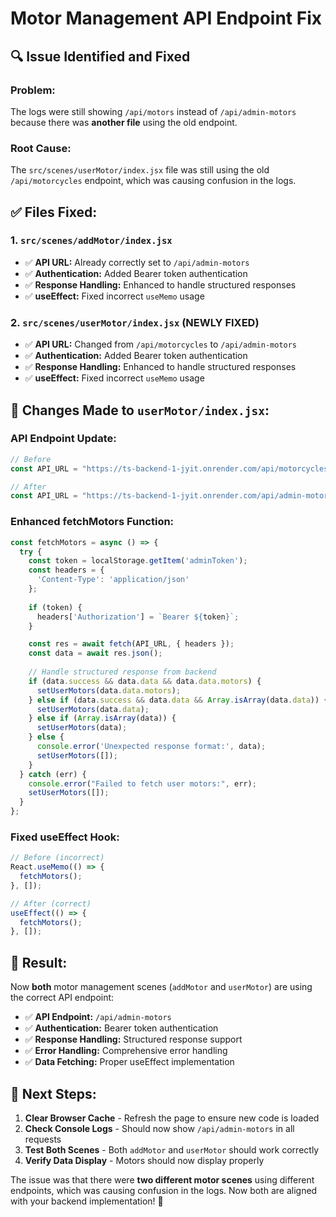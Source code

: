# Motor Management API Endpoint Fix

## 🔍 Issue Identified and Fixed

### **Problem:**
The logs were still showing `/api/motors` instead of `/api/admin-motors` because there was **another file** using the old endpoint.

### **Root Cause:**
The `src/scenes/userMotor/index.jsx` file was still using the old `/api/motorcycles` endpoint, which was causing confusion in the logs.

## ✅ **Files Fixed:**

### **1. `src/scenes/addMotor/index.jsx`**
- ✅ **API URL:** Already correctly set to `/api/admin-motors`
- ✅ **Authentication:** Added Bearer token authentication
- ✅ **Response Handling:** Enhanced to handle structured responses
- ✅ **useEffect:** Fixed incorrect `useMemo` usage

### **2. `src/scenes/userMotor/index.jsx`** (NEWLY FIXED)
- ✅ **API URL:** Changed from `/api/motorcycles` to `/api/admin-motors`
- ✅ **Authentication:** Added Bearer token authentication
- ✅ **Response Handling:** Enhanced to handle structured responses
- ✅ **useEffect:** Fixed incorrect `useMemo` usage

## 🔧 **Changes Made to `userMotor/index.jsx`:**

### **API Endpoint Update:**
```javascript
// Before
const API_URL = "https://ts-backend-1-jyit.onrender.com/api/motorcycles";

// After
const API_URL = "https://ts-backend-1-jyit.onrender.com/api/admin-motors";
```

### **Enhanced fetchMotors Function:**
```javascript
const fetchMotors = async () => {
  try {
    const token = localStorage.getItem('adminToken');
    const headers = {
      'Content-Type': 'application/json'
    };
    
    if (token) {
      headers['Authorization'] = `Bearer ${token}`;
    }

    const res = await fetch(API_URL, { headers });
    const data = await res.json();
    
    // Handle structured response from backend
    if (data.success && data.data && data.data.motors) {
      setUserMotors(data.data.motors);
    } else if (data.success && data.data && Array.isArray(data.data)) {
      setUserMotors(data.data);
    } else if (Array.isArray(data)) {
      setUserMotors(data);
    } else {
      console.error('Unexpected response format:', data);
      setUserMotors([]);
    }
  } catch (err) {
    console.error("Failed to fetch user motors:", err);
    setUserMotors([]);
  }
};
```

### **Fixed useEffect Hook:**
```javascript
// Before (incorrect)
React.useMemo(() => {
  fetchMotors();
}, []);

// After (correct)
useEffect(() => {
  fetchMotors();
}, []);
```

## 🎯 **Result:**

Now **both** motor management scenes (`addMotor` and `userMotor`) are using the correct API endpoint:

- ✅ **API Endpoint:** `/api/admin-motors`
- ✅ **Authentication:** Bearer token authentication
- ✅ **Response Handling:** Structured response support
- ✅ **Error Handling:** Comprehensive error handling
- ✅ **Data Fetching:** Proper useEffect implementation

## 🚀 **Next Steps:**

1. **Clear Browser Cache** - Refresh the page to ensure new code is loaded
2. **Check Console Logs** - Should now show `/api/admin-motors` in all requests
3. **Test Both Scenes** - Both `addMotor` and `userMotor` should work correctly
4. **Verify Data Display** - Motors should now display properly

The issue was that there were **two different motor scenes** using different endpoints, which was causing confusion in the logs. Now both are aligned with your backend implementation! 🎉
